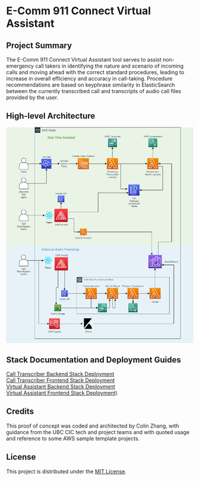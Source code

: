 # E-Comm 911 Connect Virtual Assistant

## Project Summary

The E-Comm 911 Connect Virtual Assistant tool serves to assist non-emergency call takers in identifying the nature and 
scenario of incoming calls and moving ahead with the correct standard procedures, leading to increase in overall 
efficiency and accuracy in call-taking. Procedure recommendations are based on keyphrase similarity in ElasticSearch 
between the currently transcribed call and transcripts of audio call files provided by the user. 

## High-level Architecture

![alt text](documentation_images/ecomm911-AWS-diagram.png)

## Stack Documentation and Deployment Guides

[Call Transcriber Backend Stack Deployment](historical-audio-processing-backend/README.md)\
[Call Transcriber Frontend Stack Deployment](historical-audio-processing-frontend/frontend-doc.md)\
[Virtual Assistant Backend Stack Deployment](real-time-assistant-backend/README.md)\
[Virtual Assistant Frontend Stack Deployment](real-time-assistant-frontend/README.md)\

## Credits
This proof of concept was coded and architected by Colin Zhang, with guidance from the UBC CIC tech and project teams 
and with quoted usage and reference to some AWS sample template projects.

## License
This project is distributed under the [MIT License](./LICENSE).
